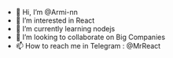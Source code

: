 - 👋 Hi, I’m @Armi-nn
- 👀 I’m interested in React
- 🌱 I’m currently learning nodejs
- 💞️ I’m looking to collaborate on Big Companies
- 📫 How to reach me in Telegram : @MrReact
<!---
Armi-nn/Armi-nn is a ✨ special ✨ repository because its `README.md` (this file) appears on your GitHub profile.
You can click the Preview link to take a look at your changes.
--->
